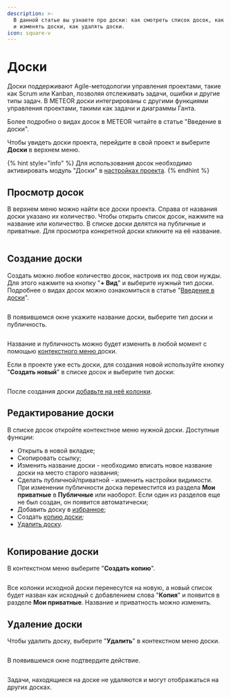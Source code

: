 ```yaml
---
description: >-
  В данной статье вы узнаете про доски: как смотреть список досок, как создавать
  и изменять доски, как удалять доски.
icon: square-v
---
```


# Доски

Доски поддерживают Agile-методологии управления проектами, такие как Scrum или Kanban, позволяя отслеживать задачи, ошибки и другие типы задач. В METEOR доски интегрированы с другими функциями управления проектами, такими как задачи и диаграммы Ганта.

Более подробно о видах досок в METEOR читайте в статье "Введение в доски".

Чтобы увидеть доски проекта, перейдите в свой проект и выберите **Доски** в верхнем меню.

{% hint style="info" %}
Для использования досок необходимо активировать модуль "Доски" в [настройках проекта](../proekty/nastroiki-proekta.md#moduli-proekta).
{% endhint %}

## Просмотр досок

В верхнем меню можно найти все доски проекта. Справа от названия доски указано их количество. Чтобы открыть список досок, нажмите на название или количество. В списке доски делятся на публичные и приватные. Для просмотра конкретной доски кликните на её название.

<figure><img src="../../.gitbook/assets/image (4).png" alt=""><figcaption></figcaption></figure>

## Создание доски

Создать можно любое количество досок, настроив их под свои нужды. Для этого нажмите на кнопку "**+ Вид**" и выберите нужный тип доски. Подробнее о видах досок можно ознакомиться в статье "[Введение в доски](../../pristupaya-k-rabote/doski-zadach.md)".

<figure><img src="../../.gitbook/assets/image (1).png" alt=""><figcaption></figcaption></figure>

В появившемся окне укажите название доски, выберите тип доски и публичность.

<figure><img src="../../.gitbook/assets/image (2).png" alt=""><figcaption></figcaption></figure>

Название и публичность можно будет изменить в любой момент с помощью [контекстного меню ](./#redaktirovanie-doski)доски.

&#x20;Если в проекте уже есть доски, для создания новой используйте кнопку "**Создать новый**" в списке досок и выберите тип доски:

<figure><img src="../../.gitbook/assets/image (3).png" alt=""><figcaption></figcaption></figure>

После создания доски [добавьте на неё колонки](kolonki-na-doske.md).

## Редактирование доски

В списке досок откройте контекстное меню нужной доски. Доступные функции:

* Открыть в новой вкладке;
* Скопировать ссылку;
* Изменить название доски - необходимо вписать новое название доски на место старого названия;
* Сделать публичной/приватной - изменить настройки видимости. При изменении публичности доска переместится из раздела **Мои приватные** в **Публичные** или наоборот. Если один из разделов еще не был создан, он появится автоматически;
* Добавить доску в [избранное](../izbrannoe.md);
* Создать [копию доски](./#kopirovanie-doski);
* [Удалить доску](./#udalenie-doski).

<figure><img src="../../.gitbook/assets/image (5).png" alt=""><figcaption></figcaption></figure>

## Копирование доски

В контекстном меню выберите "**Создать копию**".

<figure><img src="../../.gitbook/assets/image (6).png" alt=""><figcaption></figcaption></figure>

Все колонки исходной доски перенесутся на новую, а новый список будет назван как исходный с добавлением слова "**Копия**" и появится в разделе **Мои приватные**. Название и приватность можно изменить.

## Удаление доски

Чтобы удалить доску, выберите "**Удалить**" в контекстном меню доски.

<figure><img src="../../.gitbook/assets/image (7).png" alt=""><figcaption></figcaption></figure>

В появившемся окне подтвердите действие.

<figure><img src="../../.gitbook/assets/image (141).png" alt=""><figcaption></figcaption></figure>

Задачи, находящиеся на доске не удаляются и могут отображаться на других досках.
